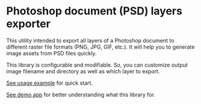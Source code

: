 # Photoshop document (PSD) layers exporter
This utility intended to export all layers of a Photoshop document to different raster file formats (PNG, JPG, GIF, etc.). It will help you to generate image assets from PSD files quickly.

This library is configurable and modifiable. So, you can customize output image filename and directory as well as which layer to export.

[See usage example](src/test/java/com/aspose/psd_layerexporter/PsdImageLayersExporterTest.java) for quick start.

[See demo app](https://products.aspose.app/psd/extract) for better understanding what this library for.